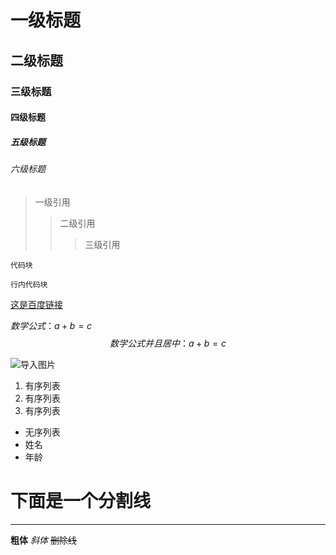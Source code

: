 # 一级标题
## 二级标题
### 三级标题
#### 四级标题
##### 五级标题
###### 六级标题

> 一级引用
>> 二级引用
>>> 三级引用

```
代码块
```

`行内代码块`

[这是百度链接](www.baidu.com)

$数学公式：a+b=c$
$$数学公式并且居中：a+b=c$$

![导入图片](path/to/img.jpg)

1. 有序列表
2. 有序列表
3. 有序列表

* 无序列表
* 姓名
* 年龄

# 下面是一个分割线
***

**粗体**
*斜体*
~~删除线~~

